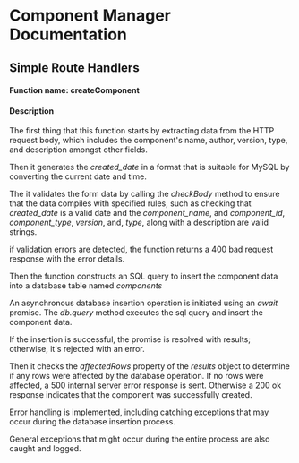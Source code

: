 # Component Manager Documentation

## Simple Route Handlers

#### Function name: **createComponent**
#### Description


The first thing that this function starts by extracting data from the HTTP request body, which includes the component's name, author, version, type, and description amongst other fields.

Then it generates the _created_date_ in a format that is suitable for MySQL by converting the current date and time.

The it validates the form data by calling the _checkBody_ method to ensure that the data compiles with specified rules, such as checking that _created_date_ is a valid date and the _component_name_, and _component_id_, _component_type_, _version_, and, _type_, along with a description are valid strings.

if validation errors are detected, the function returns a 400 bad request response with the error details.

Then the function constructs an SQL query to insert the component data into a database table named _components_

An asynchronous database insertion operation is initiated using an _await_ promise. The _db.query_ method executes the sql query and insert the component data.

If the insertion is successful, the promise is resolved with results; otherwise, it's rejected with an error.

Then it checks the _affectedRows_ property of the _results_ object to determine if any rows were affected by the database operation. If no rows were affected, a 500 internal server error response is sent. Otherwise a 200 ok response indicates that the component was successfully created.

Error handling is implemented, including catching exceptions that may occur during the database insertion process.

General exceptions that might occur during the entire process are also caught and logged.